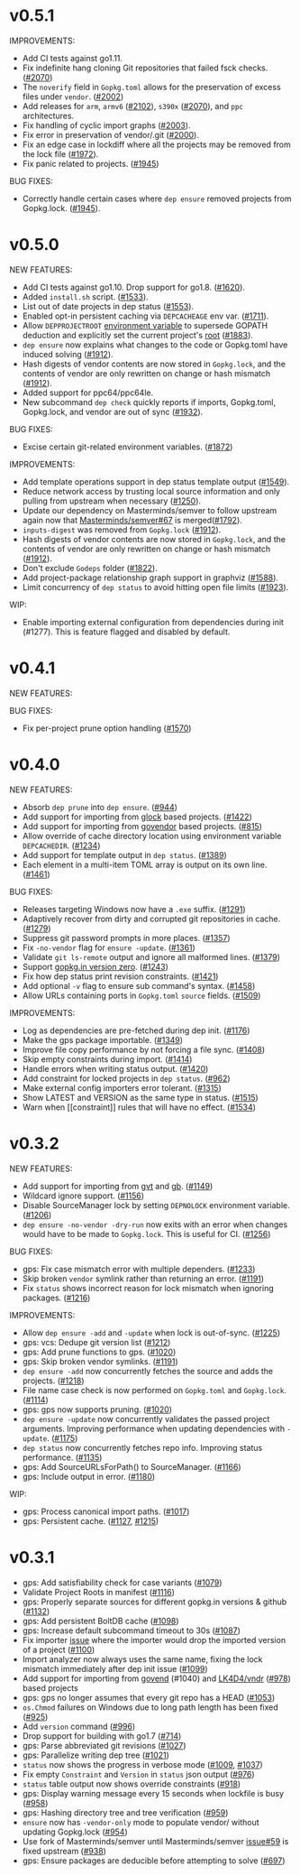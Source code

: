# v0.5.1

IMPROVEMENTS:

* Add CI tests against go1.11.
* Fix indefinite hang cloning Git repositories that failed fsck checks. ([#2070][2070])
* The `noverify` field in `Gopkg.toml` allows for the preservation of excess files under `vendor`. ([#2002](https://github.com/integration-system/dep/issue/2002))
* Add releases for `arm`, `armv6` ([#2102][2102]), `s390x` ([#2070][2070]), and `ppc` architectures.
* Fix handling of cyclic import graphs ([#2003][2003]).
* Fix error in preservation of vendor/.git ([#2000][2000]).
* Fix an edge case in lockdiff where all the projects may be removed from the lock file ([#1972][1972]).
* Fix panic related to projects. ([#1945][1945])

[2102]: https://github.com/integration-system/dep/pull/2102
[2070]: https://github.com/integration-system/dep/pull/2070
[2000]: https://github.com/integration-system/dep/pull/2000
[1981]: https://github.com/integration-system/dep/pull/1981
[2003]: https://github.com/integration-system/dep/pull/2003
[1972]: https://github.com/integration-system/dep/pull/1972
[1945]: https://github.com/integration-system/dep/pull/1945

BUG FIXES:

* Correctly handle certain cases where `dep ensure` removed projects from Gopkg.lock. ([#1945](https://github.com/integration-system/dep/issue/1945)).

# v0.5.0

NEW FEATURES:

* Add CI tests against go1.10. Drop support for go1.8. ([#1620](https://github.com/integration-system/dep/pull/1620)).
* Added `install.sh` script. ([#1533](https://github.com/integration-system/dep/pull/1533)).
* List out of date projects in dep status ([#1553](https://github.com/integration-system/dep/pull/1553)).
* Enabled opt-in persistent caching via `DEPCACHEAGE` env var. ([#1711](https://github.com/integration-system/dep/pull/1711)).
* Allow `DEPPROJECTROOT` [environment variable](https://golang.github.io/dep/docs/env-vars.html#depprojectroot) to supersede GOPATH deduction and explicitly set the current project's [root](https://golang.github.io/dep/docs/glossary.html#project-root) ([#1883](https://github.com/integration-system/dep/pull/1883)).
* `dep ensure` now explains what changes to the code or Gopkg.toml have induced solving ([#1912](https://github.com/integration-system/dep/pull/1912)).
* Hash digests of vendor contents are now stored in `Gopkg.lock`, and the contents of vendor are only rewritten on change or hash mismatch ([#1912](https://github.com/integration-system/dep/pull/1912)).
* Added support for ppc64/ppc64le.
* New subcommand `dep check` quickly reports if imports, Gopkg.toml, Gopkg.lock, and vendor are out of sync ([#1932](https://github.com/integration-system/dep/pull/1932)).

BUG FIXES:

* Excise certain git-related environment variables. ([#1872](https://github.com/integration-system/dep/pull/1872))

IMPROVEMENTS:

* Add template operations support in dep status template output ([#1549](https://github.com/integration-system/dep/pull/1549)).
* Reduce network access by trusting local source information and only pulling from upstream when necessary ([#1250](https://github.com/integration-system/dep/pull/1250)).
* Update our dependency on Masterminds/semver to follow upstream again now that [Masterminds/semver#67](https://github.com/Masterminds/semver/pull/67) is merged([#1792](https://github.com/integration-system/dep/pull/1792)).
* `inputs-digest` was removed from `Gopkg.lock` ([#1912](https://github.com/integration-system/dep/pull/1912)).
* Hash digests of vendor contents are now stored in `Gopkg.lock`, and the contents of vendor are only rewritten on change or hash mismatch ([#1912](https://github.com/integration-system/dep/pull/1912)).
* Don't exclude `Godeps` folder ([#1822](https://github.com/integration-system/dep/issues/1822)).
* Add project-package relationship graph support in graphviz ([#1588](https://github.com/integration-system/dep/pull/1588)).
* Limit concurrency of `dep status` to avoid hitting open file limits ([#1923](https://github.com/integration-system/dep/issue/1923)).

WIP:
* Enable importing external configuration from dependencies during init (#1277). This is feature flagged and disabled by default.

# v0.4.1

NEW FEATURES:

BUG FIXES:

* Fix per-project prune option handling ([#1570](https://github.com/integration-system/dep/pull/1570))

# v0.4.0

NEW FEATURES:

* Absorb `dep prune` into `dep ensure`. ([#944](https://github.com/integration-system/dep/issues/944))
* Add support for importing from [glock](https://github.com/robfig/glock) based projects. ([#1422](https://github.com/integration-system/dep/pull/1422))
* Add support for importing from [govendor](https://github.com/kardianos/govendor) based projects. ([#815](https://github.com/integration-system/dep/pull/815))
* Allow override of cache directory location using environment variable `DEPCACHEDIR`. ([#1234](https://github.com/integration-system/dep/pull/1234))
* Add support for template output in `dep status`. ([#1389](https://github.com/integration-system/dep/pull/1389))
* Each element in a multi-item TOML array is output on its own line. ([#1461](https://github.com/integration-system/dep/pull/1461))

BUG FIXES:

* Releases targeting Windows now have a `.exe` suffix. ([#1291](https://github.com/integration-system/dep/pull/1291))
* Adaptively recover from dirty and corrupted git repositories in cache. ([#1279](https://github.com/integration-system/dep/pull/1279))
* Suppress git password prompts in more places. ([#1357](https://github.com/integration-system/dep/pull/1357))
* Fix `-no-vendor` flag for `ensure -update`. ([#1361](https://github.com/integration-system/dep/pull/1361))
* Validate `git ls-remote` output and ignore all malformed lines. ([#1379](https://github.com/integration-system/dep/pull/1379))
* Support [gopkg.in version zero](http://labix.org/gopkg.in#VersionZero). ([#1243](https://github.com/integration-system/dep/pull/1243))
* Fix how dep status print revision constraints. ([#1421](https://github.com/integration-system/dep/pull/1421))
* Add optional `-v` flag to ensure sub command's syntax. ([#1458](https://github.com/integration-system/dep/pull/1458))
* Allow URLs containing ports in `Gopkg.toml` `source` fields. ([#1509](https://github.com/integration-system/dep/pull/1509))

IMPROVEMENTS:

* Log as dependencies are pre-fetched during dep init. ([#1176](https://github.com/integration-system/dep/pull/1176))
* Make the gps package importable. ([#1349](https://github.com/integration-system/dep/pull/1349))
* Improve file copy performance by not forcing a file sync. ([#1408](https://github.com/integration-system/dep/pull/1408))
* Skip empty constraints during import. ([#1414](https://github.com/integration-system/dep/pull/1349))
* Handle errors when writing status output. ([#1420](https://github.com/integration-system/dep/pull/1420))
* Add constraint for locked projects in `dep status`. ([#962](https://github.com/integration-system/dep/pull/962))
* Make external config importers error tolerant. ([#1315](https://github.com/integration-system/dep/pull/1315))
* Show LATEST and VERSION as the same type in status. ([#1515](https://github.com/integration-system/dep/pull/1515))
* Warn when [[constraint]] rules that will have no effect. ([#1534](https://github.com/integration-system/dep/pull/1534))

# v0.3.2

NEW FEATURES:

* Add support for importing from [gvt](https://github.com/FiloSottile/gvt)
and [gb](https://godoc.org/github.com/constabulary/gb/cmd/gb-vendor).
([#1149](https://github.com/integration-system/dep/pull/1149))
* Wildcard ignore support. ([#1156](https://github.com/integration-system/dep/pull/1156))
* Disable SourceManager lock by setting `DEPNOLOCK` environment variable.
([#1206](https://github.com/integration-system/dep/pull/1206))
* `dep ensure -no-vendor -dry-run` now exits with an error when changes would
have to be made to `Gopkg.lock`. This is useful for CI. ([#1256](https://github.com/integration-system/dep/pull/1256))

BUG FIXES:

* gps: Fix case mismatch error with multiple dependers. ([#1233](https://github.com/integration-system/dep/pull/1233))
* Skip broken `vendor` symlink rather than returning an error. ([#1191](https://github.com/integration-system/dep/pull/1191))
* Fix `status` shows incorrect reason for lock mismatch when ignoring packages.
([#1216](https://github.com/integration-system/dep/pull/1216))

IMPROVEMENTS:

* Allow `dep ensure -add` and `-update` when lock is out-of-sync. ([#1225](https://github.com/integration-system/dep/pull/1225))
* gps: vcs: Dedupe git version list ([#1212](https://github.com/integration-system/dep/pull/1212))
* gps: Add prune functions to gps. ([#1020](https://github.com/integration-system/dep/pull/1020))
* gps: Skip broken vendor symlinks. ([#1191](https://github.com/integration-system/dep/pull/1191))
* `dep ensure -add` now concurrently fetches the source and adds the projects.
([#1218](https://github.com/integration-system/dep/pull/1218))
* File name case check is now performed on `Gopkg.toml` and `Gopkg.lock`.
([#1114](https://github.com/integration-system/dep/pull/1114))
* gps: gps now supports pruning. ([#1020](https://github.com/integration-system/dep/pull/1020))
* `dep ensure -update` now concurrently validates the passed project arguments.
Improving performance when updating dependencies with `-update`. ([#1175](https://github.com/integration-system/dep/pull/1175))
* `dep status` now concurrently fetches repo info. Improving status performance.
([#1135](https://github.com/integration-system/dep/pull/1135))
* gps: Add SourceURLsForPath() to SourceManager. ([#1166](https://github.com/integration-system/dep/pull/1166))
* gps: Include output in error. ([#1180](https://github.com/integration-system/dep/pull/1180))

WIP:

* gps: Process canonical import paths. ([#1017](https://github.com/integration-system/dep/pull/1017))
* gps: Persistent cache. ([#1127](https://github.com/integration-system/dep/pull/1127), [#1215](https://github.com/integration-system/dep/pull/1215))


# v0.3.1

* gps: Add satisfiability check for case variants ([#1079](https://github.com/integration-system/dep/pull/1079))
* Validate Project Roots in manifest ([#1116](https://github.com/integration-system/dep/pull/1116))
* gps: Properly separate sources for different gopkg.in versions & github
([#1132](https://github.com/integration-system/dep/pull/1132))
* gps: Add persistent BoltDB cache ([#1098](https://github.com/integration-system/dep/pull/1098))
* gps: Increase default subcommand timeout to 30s ([#1087](https://github.com/integration-system/dep/pull/1087))
* Fix importer [issue](https://github.com/integration-system/dep/issues/939) where the
importer would drop the imported version of a project ([#1100](https://github.com/integration-system/dep/pull/1100))
* Import analyzer now always uses the same name, fixing the lock mismatch
immediately after dep init issue ([#1099](https://github.com/integration-system/dep/pull/1099))
* Add support for importing from [govend](https://github.com/govend/govend)
(#1040) and [LK4D4/vndr](https://github.com/LK4D4/vndr) ([#978](https://github.com/integration-system/dep/pull/978)) based projects
* gps: gps no longer assumes that every git repo has a HEAD ([#1053](https://github.com/integration-system/dep/pull/1053))
* `os.Chmod` failures on Windows due to long path length has been fixed ([#925](https://github.com/integration-system/dep/pull/925))
* Add `version` command ([#996](https://github.com/integration-system/dep/pull/996))
* Drop support for building with go1.7 ([#714](https://github.com/integration-system/dep/pull/714))
* gps: Parse abbreviated git revisions ([#1027](https://github.com/integration-system/dep/pull/1027))
* gps: Parallelize writing dep tree ([#1021](https://github.com/integration-system/dep/pull/1021))
* `status` now shows the progress in verbose mode ([#1009](https://github.com/integration-system/dep/pull/1009), [#1037](https://github.com/integration-system/dep/pull/1037))
* Fix empty `Constraint` and `Version` in `status` json output ([#976](https://github.com/integration-system/dep/pull/976))
* `status` table output now shows override constraints ([#918](https://github.com/integration-system/dep/pull/918))
* gps: Display warning message every 15 seconds when lockfile is busy ([#958](https://github.com/integration-system/dep/pull/958))
* gps: Hashing directory tree and tree verification ([#959](https://github.com/integration-system/dep/pull/959))
* `ensure` now has `-vendor-only` mode to populate vendor/ without updating
Gopkg.lock ([#954](https://github.com/integration-system/dep/pull/954))
* Use fork of Masterminds/semver until
Masterminds/semver [issue#59](https://github.com/Masterminds/semver/issues/59)
is fixed upstream ([#938](https://github.com/integration-system/dep/pull/938))
* gps: Ensure packages are deducible before attempting to solve ([#697](https://github.com/integration-system/dep/pull/697))
